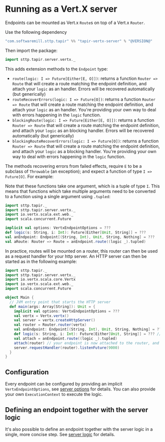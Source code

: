 # Running as a Vert.X server

Endpoints can be mounted as Vert.x `Route`s on top of a Vert.x `Router`.

Use the following dependency
```scala
"com.softwaremill.sttp.tapir" %% "tapir-vertx-server" % "@VERSION@"
```

Then import the package:

```scala mdoc:compile-only
import sttp.tapir.server.vertx._
```

This adds extension methods to the `Endpoint` type: 
* `route(logic: I => Future[Either[E, O]])`: returns a function `Router => Route` that will create a route matching the endpoint definition, and attach your `logic` as an handler. Errors will be recovered automatically (but generically)
* `routeRecoverErrors(logic: I => Future[O])`: returns a function `Router => Route` that will create a route matching the endpoint definition, and attach your `logic` as an handler. You're providing your own way to deal with errors happening in the `logic` function.
* `blockingRoute(logic: I => Future[Either[E, O]])`: returns a function `Router => Route` that will create a route matching the endpoint definition, and attach your `logic` as an blocking handler. Errors will be recovered automatically (but generically)
* `blockingRouteRecoverErrors(logic: I => Future[O])`: returns a function `Router => Route` that will create a route matching the endpoint definition, and attach your `logic` as a blocking handler. You're providing your own way to deal with errors happening in the `logic` function.

The methods recovering errors from failed effects, require `E` to be a subclass of `Throwable` (an exception); and expect a function of type `I => Future[O]`. For example:

Note that these functions take one argument, which is a tuple of type `I`. This means that functions which take multiple 
arguments need to be converted to a function using a single argument using `.tupled`:

```scala mdoc:compile-only
import sttp.tapir._
import sttp.tapir.server.vertx._
import io.vertx.scala.ext.web._
import scala.concurrent.Future

implicit val options: VertxEndpointOptions = ???
def logic(s: String, i: Int): Future[Either[Unit, String]] = ???
val anEndpoint: Endpoint[(String, Int), Unit, String, Nothing] = ??? 
val aRoute: Router => Route = anEndpoint.route((logic _).tupled)
```

In practice, routes will be mounted on a router, this router can then be used as a request handler for your http server. 
An HTTP server can then be started as in the following example:

```scala mdoc:compile-only
import sttp.tapir._
import sttp.tapir.server.vertx._
import io.vertx.scala.core.Vertx
import io.vertx.scala.ext.web._
import scala.concurrent.Future

object Main {
  // JVM entry point that starts the HTTP server
  def main(args: Array[String]): Unit = {
    implicit val options: VertxEndpointOptions = ???
    val vertx = Vertx.vertx()
    val server = vertx.createHttpServer()
    val router = Router.router(vertx)
    val anEndpoint: Endpoint[(String, Int), Unit, String, Nothing] = ??? // your definition here
    def logic(s: String, i: Int): Future[Either[Unit, String]] = ??? // your logic here 
    val attach = anEndpoint.route((logic _).tupled)
    attach(router) // your endpoint is now attached to the router, and the route has been created
    server.requestHandler(router).listenFuture(9000)
  }
}
```

## Configuration

Every endpoint can be configured by providing an implicit `VertxEndpointOptions`, see [server options](options.md) for details.
You can also provide your own `ExecutionContext` to execute the logic.

## Defining an endpoint together with the server logic

It's also possible to define an endpoint together with the server logic in a single, more concise step. See
[server logic](logic.md) for details.
